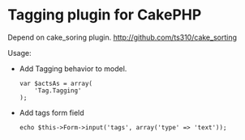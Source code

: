 # Tagging plugin for CakePHP

Depend on cake_soring plugin.
http://github.com/ts310/cake_sorting

Usage: 

- Add Tagging behavior to model.

      var $actsAs = array(
          'Tag.Tagging'
      );

- Add tags form field

      echo $this->Form->input('tags', array('type' => 'text'));
